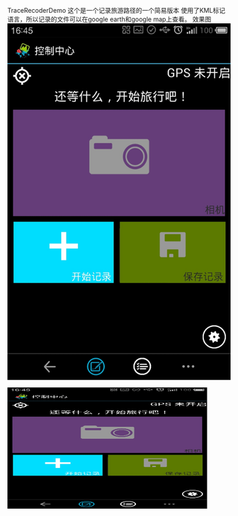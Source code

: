 TraceRecoderDemo
这个是一个记录旅游路径的一个简易版本
使用了KML标记语言，所以记录的文件可以在google earth和google map上查看。
效果图
![image](https://github.com/aluenkinglee/TraceRecoderDemo/blob/master/pics/S30927-164559.jpg)
 
<img  width="451" height="274" src="https://github.com/aluenkinglee/TraceRecoderDemo/blob/master/pics/S30927-164559.jpg
"/> 
